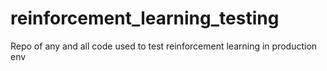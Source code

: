 # reinforcement_learning_testing
Repo of any and all code used to test reinforcement learning in production env
